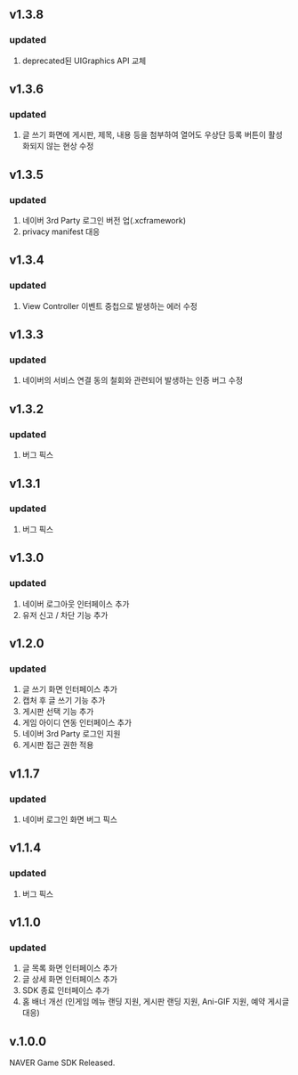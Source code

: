 v1.3.8
-------------
### updated
1. deprecated된 UIGraphics API 교체


v1.3.6
-------------
### updated
1. 글 쓰기 화면에 게시판, 제목, 내용 등을 첨부하여 열어도 우상단 등록 버튼이 활성화되지 않는 현상 수정


v1.3.5
-------------
### updated
1. 네이버 3rd Party 로그인 버전 업(.xcframework) 
2. privacy manifest 대응
 
v1.3.4
-------------
### updated
1. View Controller 이벤트 중첩으로 발생하는 에러 수정


v1.3.3
-------------
### updated
1. 네이버의 서비스 연결 동의 철회와 관련되어 발생하는 인증 버그 수정


v1.3.2
-------------
### updated
1. 버그 픽스


v1.3.1
-------------
### updated
1. 버그 픽스


v1.3.0
-------------
### updated
1. 네이버 로그아웃 인터페이스 추가
2. 유저 신고 / 차단 기능 추가


v1.2.0
-------------
### updated
1. 글 쓰기 화면 인터페이스 추가
2. 캡처 후 글 쓰기 기능 추가
3. 게시판 선택 기능 추가
4. 게임 아이디 연동 인터페이스 추가
5. 네이버 3rd Party 로그인 지원
6. 게시판 접근 권한 적용


v1.1.7
-------------
### updated
1. 네이버 로그인 화면 버그 픽스


v1.1.4
-------------
### updated
1. 버그 픽스


v1.1.0
-------------
### updated
1. 글 목록 화면 인터페이스 추가
2. 글 상세 화면 인터페이스 추가
3. SDK 종료 인터페이스 추가
4. 홈 배너 개선 (인게임 메뉴 랜딩 지원, 게시판 랜딩 지원, Ani-GIF 지원, 예약 게시글 대응)


v.1.0.0
-------------
 NAVER Game SDK Released.
